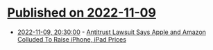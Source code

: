 # [Published on 2022-11-09](index.md)

* [2022-11-09, 20:30:00](https://yro.slashdot.org/story/22/11/09/1833205/antitrust-lawsuit-says-apple-and-amazon-colluded-to-raise-iphone-ipad-prices?utm_source=rss1.0mainlinkanon&utm_medium=feed) - [ Antitrust Lawsuit Says Apple and Amazon Colluded To Raise iPhone, iPad Prices](https://yro.slashdot.org/story/22/11/09/1833205/antitrust-lawsuit-says-apple-and-amazon-colluded-to-raise-iphone-ipad-prices?utm_source=rss1.0mainlinkanon&utm_medium=feed)
